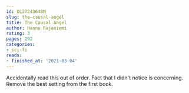 ```yaml
---
id: OL27243648M
slug: the-causal-angel
title: The Causal Angel
author: Hannu Rajaniemi
rating: 3
pages: 292
categories:
- sci-fi
reads:
- finished_at: '2021-03-04'
---
```

Accidentally read this out of order. Fact that I didn't notice is concerning. Remove the best setting from the first book.
